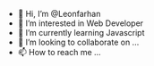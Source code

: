 - 👋 Hi, I’m @Leonfarhan
- 👀 I’m interested in Web Developer
- 🌱 I’m currently learning Javascript
- 💞️ I’m looking to collaborate on ...
- 📫 How to reach me ...

<!---
Leonfarhan/Leonfarhan is a ✨ special ✨ repository because its `README.md` (this file) appears on your GitHub profile.
You can click the Preview link to take a look at your changes.
--->
